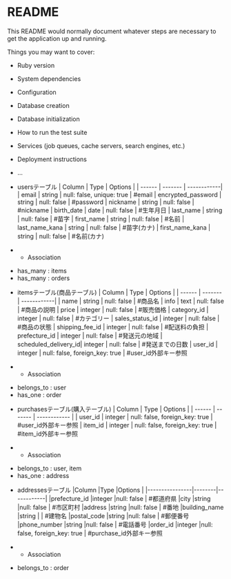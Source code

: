 # README

This README would normally document whatever steps are necessary to get the
application up and running.

Things you may want to cover:

* Ruby version

* System dependencies

* Configuration

* Database creation

* Database initialization

* How to run the test suite

* Services (job queues, cache servers, search engines, etc.)

* Deployment instructions

* ...




<!-- usersテーブル -->

* usersテーブル
| Column             | Type               | Options     |
| ------             | -------            | ------------| 
| email              | string             | null: false, unique: true | #email
| encrypted_password | string             | null: false | #password
| nickname           | string             | null: false | #nickname
| birth_date         | date               | null: false | #生年月日
| last_name          | string             | null: false | #苗字
| first_name         | string             | null: false | #名前
| last_name_kana     | string             | null: false | #苗字(カナ)
| first_name_kana    | string             | null: false | #名前(カナ)

* * Association
- has_many : items
- has_many : orders

<!-- itemsテーブル -->

* itemsテーブル(商品テーブル)
| Column               | Type    | Options     |
| ------               | ------- | ------------|
| name                 | string  | null: false | #商品名
| info                 | text    | null: false | #商品の説明
| price                | integer | null: false | #販売価格
| category_id          | integer | null: false | #カテゴリー
| sales_status_id      | integer | null: false | #商品の状態
| shipping_fee_id      | integer | null: false | #配送料の負担
| prefecture_id        | integer | null: false | #発送元の地域
| scheduled_delivery_id| integer | null: false | #発送までの日数
| user_id              | integer | null: false, foreign_key: true | #user_id外部キー参照


* * Association
- belongs_to : user
- has_one : order

<!-- purchasesテーブル -->

* purchasesテーブル(購入テーブル)
| Column          | Type    | Options      |
| ------          | ------- | ------------ |
| user_id         | integer | null: false, foreign_key: true  | #user_id外部キー参照
| item_id         | integer | null: false, foreign_key: true  | #item_id外部キー参照

* * Association
- belongs_to : user, item
- has_one : address


<!-- addressesテーブル -->

* addressesテーブル
|Column          |Type    |Options     |
|----------------|--------|------------|
|prefecture_id   |integer |null: false | #都道府県
|city            |string  |null: false | #市区町村
|address         |string  |null: false | #番地
|building_name   |string  |            | #建物名
|postal_code     |string  |null: false | #郵便番号
|phone_number    |string  |null: false | #電話番号
|order_id        |integer |null: false, foreign_key: true  | #purchase_id外部キー参照


* * Association
- belongs_to : order
